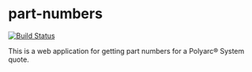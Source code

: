 # part-numbers

<a href="https://travis-ci.org/adamlee-ARC/arc-app">
    <img src="https://travis-ci.org/adamlee-ARC/arc-app.svg?branch=master" alt="Build Status">
</a>

This is a web application for getting part numbers for a Polyarc® System quote.
